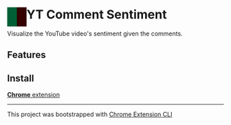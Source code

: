 # <img src="public/icons/icon_48.png" width="45" align="left"> YT Comment Sentiment

Visualize the YouTube video's sentiment given the comments.

## Features


## Install

[**Chrome** extension]() <!-- TODO: Add chrome extension link inside parenthesis -->

---

This project was bootstrapped with [Chrome Extension CLI](https://github.com/dutiyesh/chrome-extension-cli)

